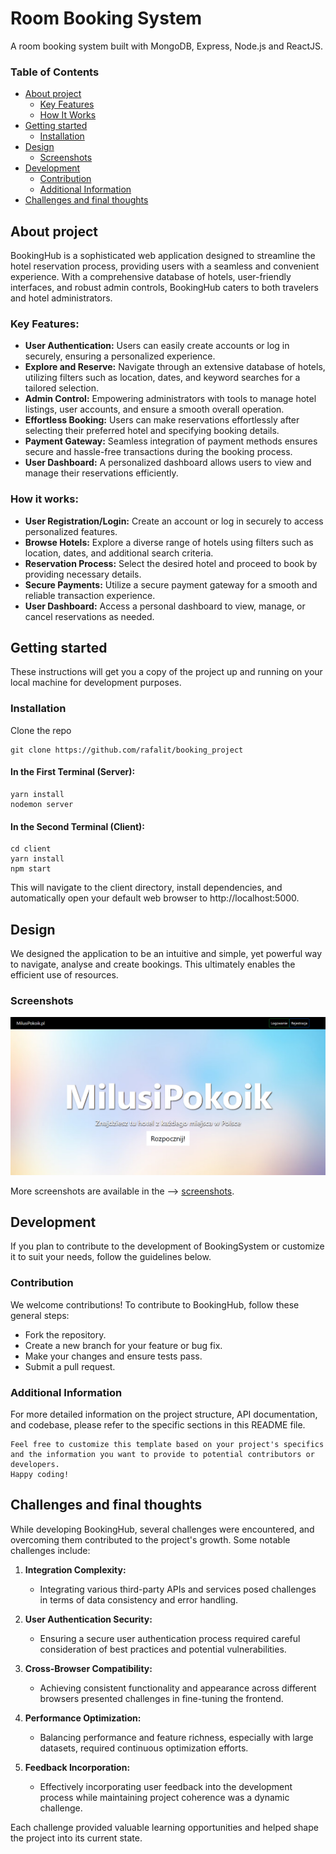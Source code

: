 # Room Booking System
A room booking system built with MongoDB, Express, Node.js and ReactJS.


### Table of Contents
* [About project](#about-project)
  * [Key Features](#key-features)
  * [How It Works](#how-it-works)
* [Getting started](#getting-started)
  * [Installation](#installation)
* [Design](#design)
  * [Screenshots](#screenshots)
* [Development](#development)
  * [Contribution](#contribution)
  * [Additional Information](#additional-information)
* [Challenges and final thoughts](#challenges-and-final-thoughts)


## About project
BookingHub is a sophisticated web application designed to streamline the hotel reservation process, providing users with a seamless and convenient experience. With a comprehensive database of hotels, user-friendly interfaces, and robust admin controls, BookingHub caters to both travelers and hotel administrators.

### Key Features:
* **User Authentication:** Users can easily create accounts or log in securely, ensuring a personalized experience.<br />
* **Explore and Reserve:** Navigate through an extensive database of hotels, utilizing filters such as location, dates, and keyword searches for a tailored selection.<br /> 
* **Admin Control:** Empowering administrators with tools to manage hotel listings, user accounts, and ensure a smooth overall operation.<br />
* **Effortless Booking:** Users can make reservations effortlessly after selecting their preferred hotel and specifying booking details.<br />
* **Payment Gateway:** Seamless integration of payment methods ensures secure and hassle-free transactions during the booking process.<br />
* **User Dashboard:** A personalized dashboard allows users to view and manage their reservations efficiently.<br />

### How it works:
* **User Registration/Login:** Create an account or log in securely to access personalized features.<br />
* **Browse Hotels:** Explore a diverse range of hotels using filters such as location, dates, and additional search criteria.<br />
* **Reservation Process:** Select the desired hotel and proceed to book by providing necessary details.<br />
* **Secure Payments:** Utilize a secure payment gateway for a smooth and reliable transaction experience.<br />
* **User Dashboard:** Access a personal dashboard to view, manage, or cancel reservations as needed.<br />

## Getting started
These instructions will get you a copy of the project up and running on your local machine for development purposes.<br />

### Installation
Clone the repo
```
git clone https://github.com/rafalit/booking_project
```
#### In the First Terminal (Server):
```
yarn install
nodemon server
```
#### In the Second Terminal (Client):
````
cd client
yarn install
npm start
````
This will navigate to the client directory, install dependencies, and automatically open your default web browser to http://localhost:5000.

## Design 
We designed the application to be an intuitive and simple, yet powerful way to navigate, analyse and create bookings. This ultimately enables the efficient use of resources.
### Screenshots
[![1](screenshots/z1.png)](screenshots/z1.png)

More screenshots are available in the --> [screenshots](screenshots).

## Development
If you plan to contribute to the development of BookingSystem or customize it to suit your needs, follow the guidelines below.
### Contribution
We welcome contributions! To contribute to BookingHub, follow these general steps:

* Fork the repository.
* Create a new branch for your feature or bug fix.
* Make your changes and ensure tests pass.
* Submit a pull request.
### Additional Information
For more detailed information on the project structure, API documentation, and codebase, please refer to the specific sections in this README file.
````
Feel free to customize this template based on your project's specifics and the information you want to provide to potential contributors or developers.
Happy coding!
````


## Challenges and final thoughts
While developing BookingHub, several challenges were encountered, and overcoming them contributed to the project's growth. Some notable challenges include:

1. **Integration Complexity:**
   - Integrating various third-party APIs and services posed challenges in terms of data consistency and error handling.

2. **User Authentication Security:**
   - Ensuring a secure user authentication process required careful consideration of best practices and potential vulnerabilities.

3. **Cross-Browser Compatibility:**
   - Achieving consistent functionality and appearance across different browsers presented challenges in fine-tuning the frontend.

4. **Performance Optimization:**
   - Balancing performance and feature richness, especially with large datasets, required continuous optimization efforts.

5. **Feedback Incorporation:**
   - Effectively incorporating user feedback into the development process while maintaining project coherence was a dynamic challenge.

Each challenge provided valuable learning opportunities and helped shape the project into its current state.
